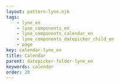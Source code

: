 ```yaml
---
layout: pattern-lyne.njk
tags: 
    - lyne_en
    - lyne_components_en
    - lyne_components_calendar_en
    - lyne_components_datepicker_child_en
    - page
key: calendar-lyne_en
title: Calendar
parent: datepicker-folder-lyne_en
keywords: calendar
order: 20
---
```


